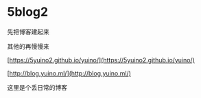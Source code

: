 # 5blog2

先把博客建起来

其他的再慢慢来

[https://5yuino2.github.io/yuino/](https://5yuino2.github.io/yuino/)

[http://blog.yuino.ml/](http://blog.yuino.ml/)

这里是个丢日常的博客
